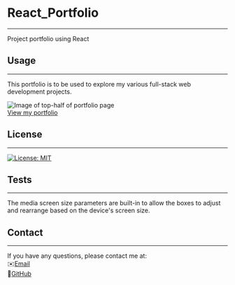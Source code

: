 # React_Portfolio

---

Project portfolio using React

## Usage

---

This portfolio is to be used to explore my various full-stack web development projects.

![Image of top-half of portfolio page](/public/images/portfolio.PNG)\
[View my portfolio]()

## License

---

[![License: MIT](https://img.shields.io/badge/License-MIT-yellow.svg)](https://opensource.org/licenses/MIT)

## Tests

---

The media screen size parameters are built-in to allow the boxes to adjust and rearrange based on the device's screen size.

## Contact

---

If you have any questions, please contact me at:\
✉️[Email](mailto:hrkoren@gmail.com)\
📂[GitHub](https://github.com/hrkoren)

